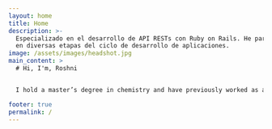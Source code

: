```yaml
---
layout: home
title: Home
description: >-
  Especializado en el desarrollo de API RESTs con Ruby on Rails. He participado
  en diversas etapas del ciclo de desarrollo de aplicaciones.
image: /assets/images/headshot.jpg
main_content: >
  # Hi, I'm, Roshni


  I hold a master’s degree in chemistry and have previously worked as a Java automation test engineer. Currently  I am focused on expanding my expertise in machine learning and Python. I am particularly interested in           exploring how machine learning can contribute in areas such as global health and animal welfare. My interests also extend to the ethical considerations of AI, such as alignment and fairness

footer: true
permalink: /
---
```

